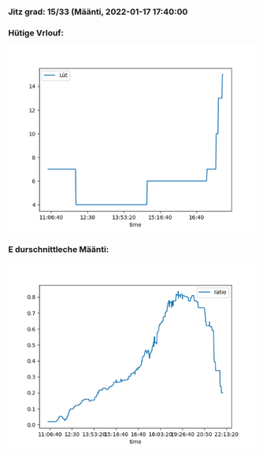 ### Jitz grad: 15/33 (Määnti, 2022-01-17 17:40:00

### Hütige Vrlouf:
![Graph](Today.png)

### E durschnittleche Määnti:
![Graph](Määnti.png)